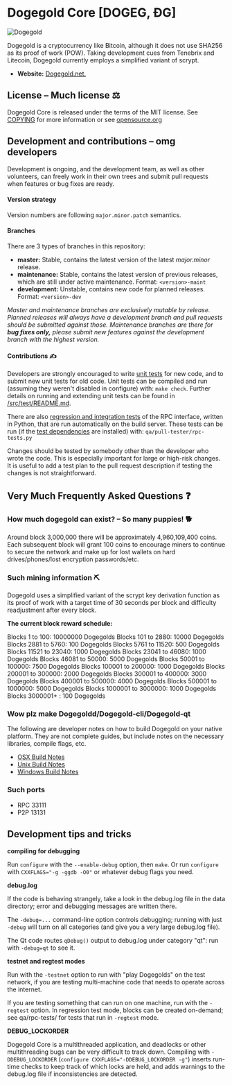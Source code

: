 # Dogegold Core [DOGEG, ÐG]

![Dogegold](https://dogegold.net/wallet_bgcoin.png)

Dogegold is a cryptocurrency like Bitcoin, although it does not use SHA256 as
its proof of work (POW). Taking development cues from Tenebrix and Litecoin,
Dogegold currently employs a simplified variant of scrypt.
- **Website:** [Dogegold.net.](https://Dogegold.net)

## License – Much license ⚖️
Dogegold Core is released under the terms of the MIT license. See
[COPYING](COPYING) for more information or see
[opensource.org](https://opensource.org/licenses/MIT)

## Development and contributions – omg developers
Development is ongoing, and the development team, as well as other volunteers,
can freely work in their own trees and submit pull requests when features or
bug fixes are ready.

#### Version strategy
Version numbers are following ```major.minor.patch``` semantics.

#### Branches
There are 3 types of branches in this repository:

- **master:** Stable, contains the latest version of the latest *major.minor* release.
- **maintenance:** Stable, contains the latest version of previous releases, which are still under active maintenance. Format: ```<version>-maint```
- **development:** Unstable, contains new code for planned releases. Format: ```<version>-dev```

*Master and maintenance branches are exclusively mutable by release. Planned*
*releases will always have a development branch and pull requests should be*
*submitted against those. Maintenance branches are there for **bug fixes only,***
*please submit new features against the development branch with the highest version.*

#### Contributions ✍️

Developers are strongly encouraged to write [unit tests](src/test/README.md) for new code, and to
submit new unit tests for old code. Unit tests can be compiled and run
(assuming they weren't disabled in configure) with: `make check`. Further details on running
and extending unit tests can be found in [/src/test/README.md](/src/test/README.md).

There are also [regression and integration tests](/qa) of the RPC interface, written
in Python, that are run automatically on the build server.
These tests can be run (if the [test dependencies](/qa) are installed) with: `qa/pull-tester/rpc-tests.py`

Changes should be tested by somebody other than the developer who wrote the
code. This is especially important for large or high-risk changes. It is useful
to add a test plan to the pull request description if testing the changes is
not straightforward.

## Very Much Frequently Asked Questions ❓

### How much dogegold can exist? – So many puppies! 🐕
Around block 3,000,000 there will be approximately 4,960,109,400 coins.
Each subsequent block will grant 100 coins to encourage miners to continue to
secure the network and make up for lost wallets on hard drives/phones/lost
encryption passwords/etc.


### Such mining information ⛏

Dogegold uses a simplified variant of the scrypt key derivation function as its
proof of work with a target time of 30 seconds per block and difficulty
readjustment after every block.  


**The current block reward schedule:**

Blocks 1 to 100: 10000000 Dogegolds
Blocks 101 to 2880: 10000 Dogegolds
Blocks 2881 to 5760: 100 Dogegolds
Blocks 5761 to 11520: 500 Dogegolds
Blocks 11521 to 23040: 1000 Dogegolds
Blocks 23041 to 46080: 1000 Dogegolds
Blocks 46081 to 50000: 5000 Dogegolds
Blocks 50001 to 100000: 7500 Dogegolds
Blocks 100001 to 200000: 1000 Dogegolds
Blocks 200001 to 300000: 2000 Dogegolds
Blocks 300001 to 400000: 3000 Dogegolds
Blocks 400001 to 500000: 4000 Dogegolds
Blocks 500001 to 1000000: 5000 Dogegolds
Blocks 1000001 to 3000000: 1000 Dogegolds
Blocks 3000001+ : 100 Dogegolds

### Wow plz make Dogegoldd/Dogegold-cli/Dogegold-qt

  The following are developer notes on how to build Dogegold on your native platform. They are not complete guides, but include notes on the necessary libraries, compile flags, etc.

  - [OSX Build Notes](doc/build-osx.md)
  - [Unix Build Notes](doc/build-unix.md)
  - [Windows Build Notes](doc/build-windows.md)

### Such ports

- RPC 33111
- P2P 13131

## Development tips and tricks

**compiling for debugging**

Run `configure` with the `--enable-debug` option, then `make`. Or run `configure` with
`CXXFLAGS="-g -ggdb -O0"` or whatever debug flags you need.

**debug.log**

If the code is behaving strangely, take a look in the debug.log file in the data directory;
error and debugging messages are written there.

The `-debug=...` command-line option controls debugging; running with just `-debug` will turn
on all categories (and give you a very large debug.log file).

The Qt code routes `qDebug()` output to debug.log under category "qt": run with `-debug=qt`
to see it.

**testnet and regtest modes**

Run with the `-testnet` option to run with "play Dogegolds" on the test network, if you
are testing multi-machine code that needs to operate across the internet.

If you are testing something that can run on one machine, run with the `-regtest` option.
In regression test mode, blocks can be created on-demand; see qa/rpc-tests/ for tests
that run in `-regtest` mode.

**DEBUG_LOCKORDER**

Dogegold Core is a multithreaded application, and deadlocks or other multithreading bugs
can be very difficult to track down. Compiling with `-DDEBUG_LOCKORDER` (`configure
CXXFLAGS="-DDEBUG_LOCKORDER -g"`) inserts run-time checks to keep track of which locks
are held, and adds warnings to the debug.log file if inconsistencies are detected.
